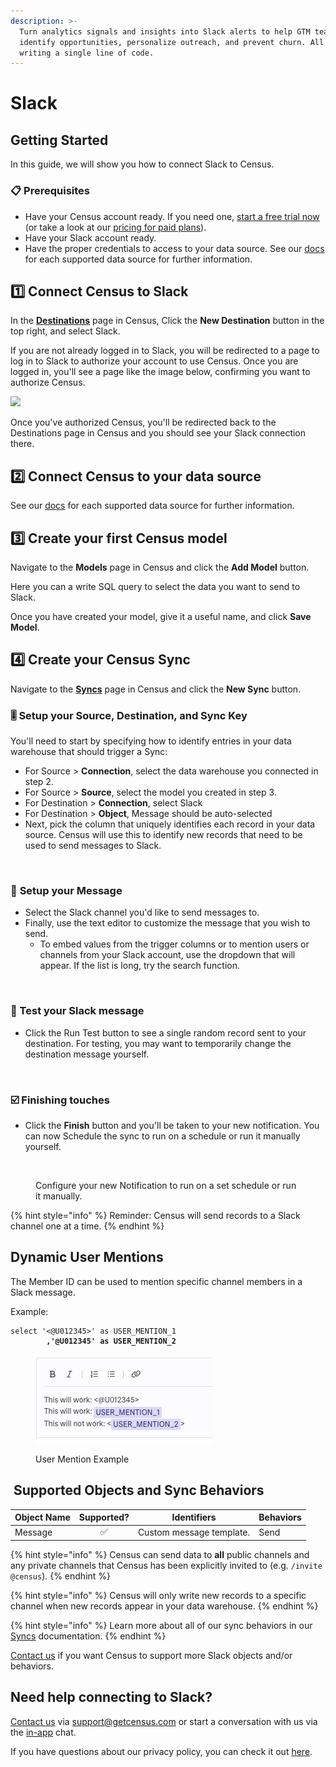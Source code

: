 ```yaml
---
description: >-
  Turn analytics signals and insights into Slack alerts to help GTM teams
  identify opportunities, personalize outreach, and prevent churn. All without
  writing a single line of code.
---
```


# Slack

## Getting Started

‌In this guide, we will show you how to connect Slack to Census.

### 📋 Prerequisites

* Have your Census account ready. If you need one, [start a free trial now](https://app.getcensus.com/) (or take a look at our [pricing for paid plans](https://www.getcensus.com/pricing)).
* Have your Slack account ready.
* Have the proper credentials to access to your data source. See our [docs](broken-reference/) for each supported data source for further information.

## 1️⃣ Connect Census to Slack

In the [**Destinations**](https://app.getcensus.com/destinations) page in Census, Click the **New Destination** button in the top right, and select Slack.

If you are not already logged in to Slack, you will be redirected to a page to log in to Slack to authorize your account to use Census. Once you are logged in, you'll see a page like the image below, confirming you want to authorize Census.

![](<../.gitbook/assets/Screen Shot 2021-09-13 at 9.39.16 AM.png>)

Once you've authorized Census, you'll be redirected back to the Destinations page in Census and you should see your Slack connection there.

## 2️⃣ Connect Census to your data source

See our [docs](broken-reference/) for each supported data source for further information.

## 3️⃣ Create your first Census model

Navigate to the **Models** page in Census and click the **Add Model** button.

Here you can a write SQL query to select the data you want to send to Slack.

Once you have created your model, give it a useful name, and click **Save Model**.

## 4️⃣ Create your Census Sync

Navigate to the [**Syncs**](https://app.getcensus.com/syncs) page in Census and click the **New Sync** button.

### 🎚 Setup your Source, Destination, and Sync Key

You'll need to start by specifying how to identify entries in your data warehouse that should trigger a Sync:

* For Source > **Connection**, select the data warehouse you connected in step 2.
* For Source > **Source**, select the model you created in step 3.
* For Destination > **Connection**, select Slack
* For Destination > **Object**, Message should be auto-selected
* Next, pick the column that uniquely identifies each record in your data source. Census will use this to identify new records that need to be used to send messages to Slack.

<figure><img src="../.gitbook/assets/Screenshot 2023-06-21 at 2.53.41 PM.png" alt=""><figcaption></figcaption></figure>

### 💬 **Setup your Message**

* Select the Slack channel you'd like to send messages to.
* Finally, use the text editor to customize the message that you wish to send.
  * To embed values from the trigger columns or to mention users or channels from your Slack account, use the dropdown that will appear. If the list is long, try the search function.

<figure><img src="../.gitbook/assets/Screenshot 2023-06-21 at 2.56.10 PM.png" alt=""><figcaption></figcaption></figure>

### 🧪 Test your Slack message

* Click the Run Test button to see a single random record sent to your destination. For testing, you may want to temporarily change the destination message yourself.

<figure><img src="../.gitbook/assets/Screenshot 2023-06-21 at 3.16.57 PM.png" alt=""><figcaption></figcaption></figure>

### ☑️ Finishing touches

* Click the **Finish** button and you'll be taken to your new notification. You can now Schedule the sync to run on a schedule or run it manually yourself.

<figure><img src="../.gitbook/assets/CleanShot 2022-10-11 at 11.02.21@2x.png" alt=""><figcaption><p>Configure your new Notification to run on a set schedule or run it manually.</p></figcaption></figure>

{% hint style="info" %}
Reminder: Census will send records to a Slack channel one at a time.
{% endhint %}

## Dynamic User Mentions

The Member ID can be used to mention specific channel members in a Slack message.

Example:&#x20;

<pre><code>select '&#x3C;@U012345>' as USER_MENTION_1
<strong>        ,'@U012345' as USER_MENTION_2
</strong></code></pre>

<figure><img src="../.gitbook/assets/Slack User Mention.png" alt=""><figcaption><p>User Mention Example</p></figcaption></figure>

## ️ Supported Objects and Sync Behaviors <a href="#supported-objects-and-sync-behaviors" id="supported-objects-and-sync-behaviors"></a>

| **Object Name** | **Supported?** | **Identifiers**          | **Behaviors** |
| --------------- | :------------: | ------------------------ | ------------- |
| Message         |        ✅       | Custom message template. | Send          |

{% hint style="info" %}
Census can send data to **all** public channels and any private channels that Census has been explicitly invited to (e.g. `/invite @census`).
{% endhint %}

{% hint style="info" %}
Census will only write new records to a specific channel when new records appear in your data warehouse.
{% endhint %}

{% hint style="info" %}
Learn more about all of our sync behaviors in our [Syncs](../basics/core-concept#sync-behaviors) documentation.
{% endhint %}

[Contact us](mailto:support@getcensus.com) if you want Census to support more Slack objects and/or behaviors.

## Need help connecting to Slack?

[Contact us](mailto:support@getcensus.com) via support@getcensus.com or start a conversation with us via the [in-app](https://app.getcensus.com) chat.

If you have questions about our privacy policy, you can check it out [here](https://www.getcensus.com/legal/privacy-policy).
